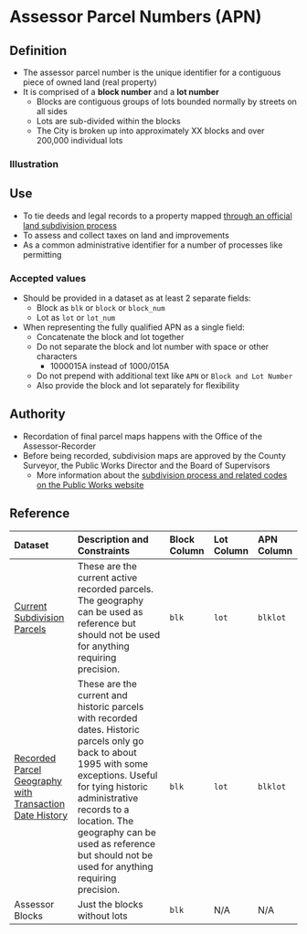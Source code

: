 # Assessor Parcel Numbers \(APN\)

## Definition

* The assessor parcel number is the unique identifier for a contiguous piece of owned land \(real property\)
* It is comprised of a **block number** and a **lot number**
  * Blocks are contiguous groups of lots bounded normally by streets on all sides
  * Lots are sub-divided within the blocks
  * The City is broken up into approximately XX blocks and over 200,000 individual lots

### Illustration

## Use

* To tie deeds and legal records to a property mapped [through an official land subdivision process](http://sfpublicworks.org/services/subdivisions-and-mapping)
* To assess and collect taxes on land and improvements 
* As a common administrative identifier for a number of processes like permitting

### Accepted values
* Should be provided in a dataset as at least 2 separate fields:
  * Block as `blk` or `block` or `block_num`
  * Lot as `lot` or `lot_num`
* When representing the fully qualified APN as a single field:
  * Concatenate the block and lot together
  * Do not separate the block and lot number with space or other characters
    * 1000015A instead of 1000/015A
  * Do not prepend with additional text like `APN` or `Block and Lot Number`
  * Also provide the block and lot separately for flexibility


## Authority

* Recordation of final parcel maps happens with the Office of the Assessor-Recorder 
* Before being recorded, subdivision maps are approved by the County Surveyor, the Public Works Director and the Board of Supervisors
  * More information about the [subdivision process and related codes on the Public Works website](http://sfpublicworks.org/services/subdivisions-and-mapping)

## Reference

| Dataset | Description and Constraints | Block Column | Lot Column | APN Column |
| :--- | :--- | :--- | :--- | :--- |
| [Current Subdivision Parcels](https://data.sfgov.org/Geographic-Locations-and-Boundaries/Subdivision-Parcels-aka-City-Lots-/45et-ht7c) | These are the current active recorded parcels. The geography can be used as reference but should not be used for anything requiring precision. | `blk` | `lot` | `blklot` |
| [Recorded Parcel Geography with Transaction Date History](https://data.sfgov.org/Geographic-Locations-and-Boundaries/Recorded-Parcel-Geography-with-Transaction-Date-Hi/3iun-6we5) | These are the current and historic parcels with recorded dates. Historic parcels only go back to about 1995 with some exceptions. Useful for tying historic administrative records to a location. The geography can be used as reference but should not be used for anything requiring precision. | `blk` | `lot` | `blklot` |
| Assessor Blocks | Just the blocks without lots | `blk` | N/A | N/A |




